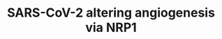 ---
annotations:
- type: Pathway Ontology
  value: disease pathway
- type: Disease Ontology
  value: severe acute respiratory syndrome
- type: Disease Ontology
  value: COVID-19
authors:
- SVossen
- Fehrhart
- Lenaszabo
- Eweitz
communities:
- COVID19
description: Mechanism of how the SARS-cov-2 virus is involved in altering angiogenesis
  and how NRP1 might play a role as an entry factor for the virus.
last-edited: 2021-06-03
organisms:
- Homo sapiens
redirect_from:
- /index.php/Pathway:WP5065
- /instance/WP5065
schema-jsonld:
- '@context': https://schema.org/
  '@id': https://wikipathways.github.io/pathways/WP5065.html
  '@type': Dataset
  creator:
    '@type': Organization
    name: WikiPathways
  description: Mechanism of how the SARS-cov-2 virus is involved in altering angiogenesis
    and how NRP1 might play a role as an entry factor for the virus.
  keywords:
  - Angiogenesis
  - KDR
  - NRP1
  - S1
  - Membrane fusion
  - FURIN
  - Surface glycoprotein S
  - VEGFA
  - ACE2
  - S2
  license: CC0
  name: SARS-CoV-2 altering angiogenesis via NRP1
seo: CreativeWork
title: SARS-CoV-2 altering angiogenesis via NRP1
wpid: WP5065
---